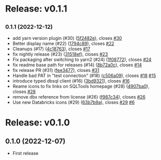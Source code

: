 # Release: v0.1.1

## <small>0.1.1 (2022-12-12)</small>

-   add yarn version plugin (#30) ([5f2482e](https://github.com/databricks/sqltools-databricks-driver/commit/5f2482e)), closes [#30](https://github.com/databricks/sqltools-databricks-driver/issues/30)
-   Better display name (#22) ([1794c89](https://github.com/databricks/sqltools-databricks-driver/commit/1794c89)), closes [#22](https://github.com/databricks/sqltools-databricks-driver/issues/22)
-   Cleanups (#17) ([4c18763](https://github.com/databricks/sqltools-databricks-driver/commit/4c18763)), closes [#17](https://github.com/databricks/sqltools-databricks-driver/issues/17)
-   fix nightly release (#23) ([31518ef](https://github.com/databricks/sqltools-databricks-driver/commit/31518ef)), closes [#23](https://github.com/databricks/sqltools-databricks-driver/issues/23)
-   Fix packaging after switching to yarn2 (#24) ([1f08772](https://github.com/databricks/sqltools-databricks-driver/commit/1f08772)), closes [#24](https://github.com/databricks/sqltools-databricks-driver/issues/24)
-   fix readme base path for releases (#14) ([8b72a0c](https://github.com/databricks/sqltools-databricks-driver/commit/8b72a0c)), closes [#14](https://github.com/databricks/sqltools-databricks-driver/issues/14)
-   fix release PR (#31) ([fee3477](https://github.com/databricks/sqltools-databricks-driver/commit/fee3477)), closes [#31](https://github.com/databricks/sqltools-databricks-driver/issues/31)
-   Handle bad PAT in "test connection" (#18) ([c506a09](https://github.com/databricks/sqltools-databricks-driver/commit/c506a09)), closes [#18](https://github.com/databricks/sqltools-databricks-driver/issues/18) [#15](https://github.com/databricks/sqltools-databricks-driver/issues/15)
-   introduce typed dbsql client (#16) ([3bd9321](https://github.com/databricks/sqltools-databricks-driver/commit/3bd9321)), closes [#16](https://github.com/databricks/sqltools-databricks-driver/issues/16)
-   Reame icons to fix links on SQLTools homepage (#28) ([4907ba0](https://github.com/databricks/sqltools-databricks-driver/commit/4907ba0)), closes [#28](https://github.com/databricks/sqltools-databricks-driver/issues/28)
-   remove dbx reference from license (#26) ([f987c34](https://github.com/databricks/sqltools-databricks-driver/commit/f987c34)), closes [#26](https://github.com/databricks/sqltools-databricks-driver/issues/26)
-   Use new Databricks icons (#29) ([63b7b9a](https://github.com/databricks/sqltools-databricks-driver/commit/63b7b9a)), closes [#29](https://github.com/databricks/sqltools-databricks-driver/issues/29) [#6](https://github.com/databricks/sqltools-databricks-driver/issues/6)

# Release: v0.1.0

## 0.1.0 (2022-12-07)

-   First release
